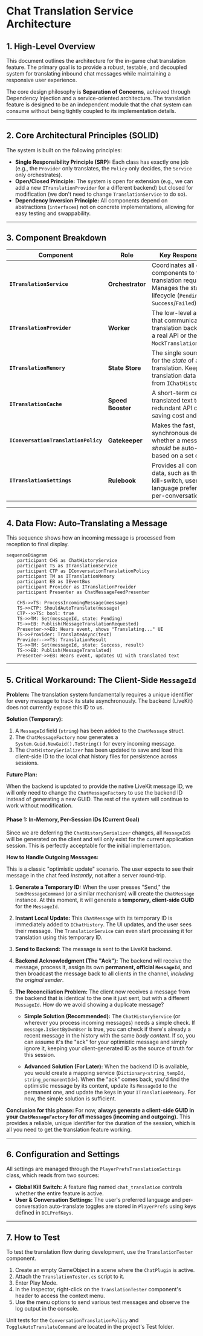 ﻿# Chat Translation Service Architecture

## 1. High-Level Overview

This document outlines the architecture for the in-game chat translation feature. The primary goal is to provide a robust, testable, and decoupled system for translating inbound chat messages while maintaining a responsive user experience.

The core design philosophy is **Separation of Concerns**, achieved through Dependency Injection and a service-oriented architecture. The translation feature is designed to be an independent module that the chat system can consume without being tightly coupled to its implementation details.

---

## 2. Core Architectural Principles (SOLID)

The system is built on the following principles:

-   **Single Responsibility Principle (SRP):** Each class has exactly one job (e.g., the `Provider` only translates, the `Policy` only decides, the `Service` only orchestrates).
-   **Open/Closed Principle:** The system is open for extension (e.g., we can add a new `ITranslationProvider` for a different backend) but closed for modification (we don't need to change `TranslationService` to do so).
-   **Dependency Inversion Principle:** All components depend on abstractions (`interfaces`) not on concrete implementations, allowing for easy testing and swappability.

---

## 3. Component Breakdown

| Component                         | Role              | Key Responsibilities                                                                                                        |
| --------------------------------- | ----------------- | --------------------------------------------------------------------------------------------------------------------------- |
| **`ITranslationService`**         | **Orchestrator**  | Coordinates all other components to fulfill a translation request. Manages the state lifecycle (`Pending` -> `Success`/`Failed`). |
| **`ITranslationProvider`**        | **Worker**        | The low-level adapter that communicates with a translation backend (e.g., a real API or the `MockTranslationProvider`).       |
| **`ITranslationMemory`**          | **State Store**   | The single source of truth for the *state* of a translation. Keeps translation data separate from `IChatHistory`.               |
| **`ITranslationCache`**           | **Speed Booster** | A short-term cache for translated text to prevent redundant API calls, saving cost and latency.                             |
| **`IConversationTranslationPolicy`** | **Gatekeeper**    | Makes the fast, synchronous decision on whether a message *should* be auto-translated based on a set of rules.              |
| **`ITranslationSettings`**        | **Rulebook**      | Provides all configuration data, such as the global kill-switch, user's language preference, and per-conversation toggles. |

---

## 4. Data Flow: Auto-Translating a Message

This sequence shows how an incoming message is processed from reception to final display.

```mermaid
sequenceDiagram
    participant CHS as ChatHistoryService
    participant TS as ITranslationService
    participant CTP as IConversationTranslationPolicy
    participant TM as ITranslationMemory
    participant EB as IEventBus
    participant Provider as ITranslationProvider
    participant Presenter as ChatMessageFeedPresenter

    CHS->>TS: ProcessIncomingMessage(message)
    TS->>CTP: ShouldAutoTranslate(message)
    CTP-->>TS: bool: true
    TS->>TM: Set(messageId, state: Pending)
    TS->>EB: Publish(MessageTranslationRequested)
    Presenter->>EB: Hears event, shows "Translating..." UI
    TS->>Provider: TranslateAsync(text)
    Provider-->>TS: TranslationResult
    TS->>TM: Set(messageId, state: Success, result)
    TS->>EB: Publish(MessageTranslated)
    Presenter->>EB: Hears event, updates UI with translated text
```

---

## 5. Critical Workaround: The Client-Side `MessageId`

**Problem:** The translation system fundamentally requires a unique identifier for every message to track its state asynchronously. The backend (LiveKit) does not currently expose this ID to us.

**Solution (Temporary):**
1.  A `MessageId` field (`string`) has been added to the `ChatMessage` struct.
2.  The `ChatMessageFactory` now generates a `System.Guid.NewGuid().ToString()` for every incoming message.
3.  The `ChatHistorySerializer` has been updated to save and load this client-side ID to the local chat history files for persistence across sessions.

**Future Plan:**

When the backend is updated to provide the native LiveKit message ID, we will only need to change the `ChatMessageFactory` to use the backend ID instead of generating a new GUID. The rest of the system will continue to work without modification.

#### Phase 1: In-Memory, Per-Session IDs (Current Goal)

Since we are deferring the `ChatHistorySerializer` changes, all `MessageId`s will be generated on the client and will only exist for the current application session. This is perfectly acceptable for the initial implementation.

**How to Handle Outgoing Messages:**

This is a classic "optimistic update" scenario. The user expects to see their message in the chat feed *instantly*, not after a server round-trip.

1.  **Generate a Temporary ID:** When the user presses "Send," the `SendMessageCommand` (or a similar mechanism) will create the `ChatMessage` instance. At this moment, it will generate a **temporary, client-side GUID** for the `MessageId`.

2.  **Instant Local Update:** This `ChatMessage` with its temporary ID is immediately added to `IChatHistory`. The UI updates, and the user sees their message. The `TranslationService` can even start processing it for translation using this temporary ID.

3.  **Send to Backend:** The message is sent to the LiveKit backend.

4.  **Backend Acknowledgment (The "Ack"):** The backend will receive the message, process it, assign its own **permanent, official `MessageId`**, and then broadcast the message back to all clients in the channel, *including the original sender*.

5.  **The Reconciliation Problem:** The client now receives a message from the backend that is identical to the one it just sent, but with a different `MessageId`. How do we avoid showing a duplicate message?

    *   **Simple Solution (Recommended):** The `ChatHistoryService` (or wherever you process incoming messages) needs a simple check. If `message.IsSentByOwnUser` is true, you can check if there's already a recent message in the history with the same *body content*. If so, you can assume it's the "ack" for your optimistic message and simply ignore it, keeping your client-generated ID as the source of truth for this session.

    *   **Advanced Solution (For Later):** When the backend ID is available, you would create a mapping service (`Dictionary<string_tempId, string_permanentId>`). When the "ack" comes back, you'd find the optimistic message by its content, update its `MessageId` to the permanent one, and update the keys in your `ITranslationMemory`. For now, the simple solution is sufficient.

**Conclusion for this phase:** For now, **always generate a client-side GUID in your `ChatMessageFactory` for *all* messages (incoming and outgoing).** This provides a reliable, unique identifier for the duration of the session, which is all you need to get the translation feature working.

---

## 6. Configuration and Settings

All settings are managed through the `PlayerPrefsTranslationSettings` class, which reads from two sources:
-   **Global Kill Switch:** A feature flag named `chat_translation` controls whether the entire feature is active.
-   **User & Conversation Settings:** The user's preferred language and per-conversation auto-translate toggles are stored in `PlayerPrefs` using keys defined in `DCLPrefKeys`.

---

## 7. How to Test

To test the translation flow during development, use the `TranslationTester` component.

1.  Create an empty GameObject in a scene where the `ChatPlugin` is active.
2.  Attach the `TranslationTester.cs` script to it.
3.  Enter Play Mode.
4.  In the Inspector, right-click on the `TranslationTester` component's header to access the context menu.
5.  Use the menu options to send various test messages and observe the log output in the console.

Unit tests for the `ConversationTranslationPolicy` and `ToggleAutoTranslateCommand` are located in the project's Test folder.